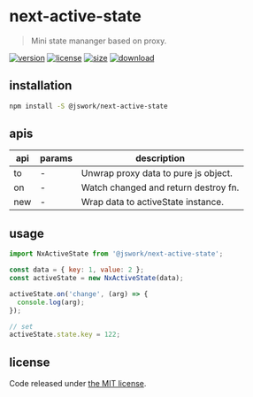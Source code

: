 # next-active-state
> Mini state mananger based on proxy.

[![version][version-image]][version-url]
[![license][license-image]][license-url]
[![size][size-image]][size-url]
[![download][download-image]][download-url]

## installation
```bash
npm install -S @jswork/next-active-state
```

## apis
| api | params | description                          |
| --- | ------ | ------------------------------------ |
| to  | -      | Unwrap proxy data to pure js object. |
| on  | -      | Watch changed and return destroy fn. |
| new | -      | Wrap data to activeState instance.                  |

## usage
```js
import NxActiveState from '@jswork/next-active-state';

const data = { key: 1, value: 2 };
const activeState = new NxActiveState(data);

activeState.on('change', (arg) => {
  console.log(arg);
});

// set
activeState.state.key = 122;
```

## license
Code released under [the MIT license](https://github.com/afeiship/next-active-state/blob/master/LICENSE.txt).

[version-image]: https://img.shields.io/npm/v/@jswork/next-active-state
[version-url]: https://npmjs.org/package/@jswork/next-active-state

[license-image]: https://img.shields.io/npm/l/@jswork/next-active-state
[license-url]: https://github.com/afeiship/next-active-state/blob/master/LICENSE.txt

[size-image]: https://img.shields.io/bundlephobia/minzip/@jswork/next-active-state
[size-url]: https://github.com/afeiship/next-active-state/blob/master/dist/next-active-state.min.js

[download-image]: https://img.shields.io/npm/dm/@jswork/next-active-state
[download-url]: https://www.npmjs.com/package/@jswork/next-active-state
